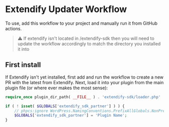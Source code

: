 # Extendify Updater Workflow

To use, add this workflow to your project and manually run it from GitHub actions.

> ⚠️ If extendify isn't located in /extendify-sdk then you will need to update the workflow accordingly to match the directory you installed it into

## First install
If Extendify isn't yet installed, first add and run the workflow to create a new PR with the latest from Extendify. Next, load it into your plugin from the main plugin file (or where ever makes the most sense):
```php
require_once plugin_dir_path( __FILE__ ) . 'extendify-sdk/loader.php'

if ( ! isset( $GLOBALS['extendify_sdk_partner'] ) ) {
    // phpcs:ignore WordPress.NamingConventions.PrefixAllGlobals.NonPrefixedVariableFound
    $GLOBALS['extendify_sdk_partner'] = 'Plugin Name';
}
```
